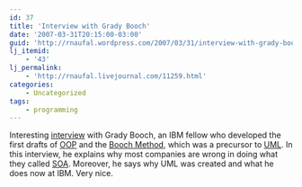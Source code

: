 ```yaml
---
id: 37
title: 'Interview with Grady Booch'
date: '2007-03-31T20:15:00-03:00'
guid: 'http://rnaufal.wordpress.com/2007/03/31/interview-with-grady-booch/'
lj_itemid:
    - '43'
lj_permalink:
    - 'http://rnaufal.livejournal.com/11259.html'
categories:
    - Uncategorized
tags:
    - programming
---
```


Interesting [interview](http://www.gcn.com/print/25_20/41302-1.html) with Grady Booch, an IBM fellow who developed the first drafts of [OOP](http://en.wikipedia.org/wiki/Object-oriented_programming) and the [Booch Method](http://en.wikipedia.org/wiki/Booch_method), which was a precursor to [UML](http://en.wikipedia.org/wiki/Unified_Modeling_Language). In this interview, he explains why most companies are wrong in doing what they called [SOA](http://en.wikipedia.org/wiki/Service-oriented_architecture). Moreover, he says why UML was created and what he does now at IBM. Very nice.